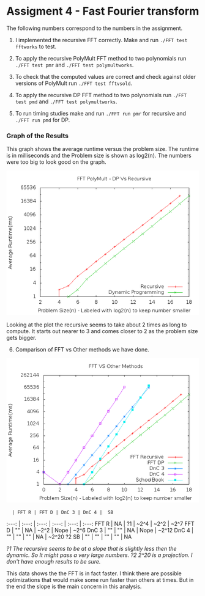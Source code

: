 Assigment 4 - Fast Fourier transform
=======================================

The following numbers correspond to the numbers in the assignment.

1. I implemented the recursive FFT correctly. Make and run `./FFT test fftworks` to test.

2. To apply the recursive PolyMult FFT method to two polynomials run `./FFT test pmr` and `./FFT test polymultworks`.

3. To check that the computed values are correct and check against older versions of PolyMult run `./FFT test fftvsold`.

4. To apply the recursive DP FFT method to two polynomials run `./FFT test pmd` and `./FFT test polymultworks`.

5. To run timing studies make and run `./FFT run pmr` for recursive and `./FFT run pmd` for DP.

### Graph of the Results

This graph shows the average runtime versus the problem size. The runtime is in milliseconds and the Problem size is shown as log2(n). The numbers were too big to look good on the graph.

![FFT results](FFT.png)

Looking at the plot the recursive seems to take about 2 times as long to compute. It starts out nearer to 3 and comes closer to 2 as the problem size gets bigger.

6. Comparison of FFT vs Other methods we have done.

![FFT Vs Other Methods](FFTvsOthers.png)

      | FFT R | FFT D | DnC 3 | DnC 4 |  SB
:---: | :---: | :---: | :---: | :---: | :---:
FFT R |  NA   |  ?1   | ~2^4  | ~2^2  |  ~2^7
FFT D |  ""   |  NA   | ~2^2  | Nope  |  ~2^6
DnC 3 |  ""   |  ""   |  NA   | Nope  |  ~2^12
DnC 4 |  ""   |  ""   |  ""   |  NA   |  ~2^20 ?2
 SB   |  ""   |  ""   |  ""   |  ""   |  NA

*?1 The recursive seems to be at a slope that is slightly less then the dynamic. So It might pass a very large numbers.*
*?2 2^20 is a projection. I don't have enough results to be sure.*

This data shows the the FFT is in fact faster. I think there are possible optimizations that would make some run faster than others at times. But in the end the slope is the main concern in this analysis.